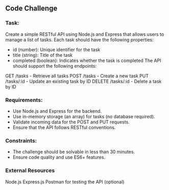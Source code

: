 ## Code Challenge

### Task:

Create a simple RESTful API using Node.js and Express that allows users to manage a list of tasks. Each task should have the following properties:

- id (number): Unique identifier for the task
- title (string): Title of the task
- completed (boolean): Indicates whether the task is completed
  The API should support the following endpoints:

GET /tasks - Retrieve all tasks
POST /tasks - Create a new task
PUT /tasks/:id - Update an existing task by ID
DELETE /tasks/:id - Delete a task by ID

### Requirements:

- Use Node.js and Express for the backend.
- Use in-memory storage (an array) for tasks (no database required).
- Validate incoming data for the POST and PUT requests.
- Ensure that the API follows RESTful conventions.

### Constraints:

- The challenge should be solvable in less than 30 minutes.
- Ensure code quality and use ES6+ features.

### External Resources

Node.js
Express.js
Postman for testing the API (optional)

